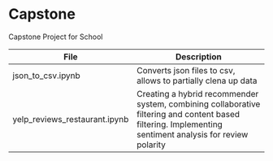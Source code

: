# Capstone
Capstone Project for School

File | Description|
-----| -----------|
json_to_csv.ipynb | Converts json files to csv, allows to partially clena up data|
yelp_reviews_restaurant.ipynb | Creating a hybrid recommender system, combining collaborative filtering and content based filtering. Implementing sentiment analysis for review polarity|
